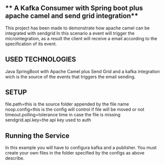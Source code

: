 ## ** A Kafka Consumer with Spring boot plus apache camel and send grid integration**
This project has been made to demonstrate how apache camel can be integrated with sendgrid 
In this scenario a event will trigger the microintegration, as a result the client will
receive a email according to the specification of its event.

## **USED TECHNOLOGIES**
Java SpringBoot with Apache Camel plus Send Grid and a kafka integration wich is the source
of the events that triggers the email sending.


## **SETUP**
file.path=this is the source folder appended by the file name
noop.config=this is the config will control if file will be moved or not
timeout.polling=tolerance time in case the file is missing 
sendgrid.api.key=the api key used to auth


## **Running the Service**
In this example you will have to configura kafka and a publisher.
You must create your own files in the folder specified by the configs as above describe.